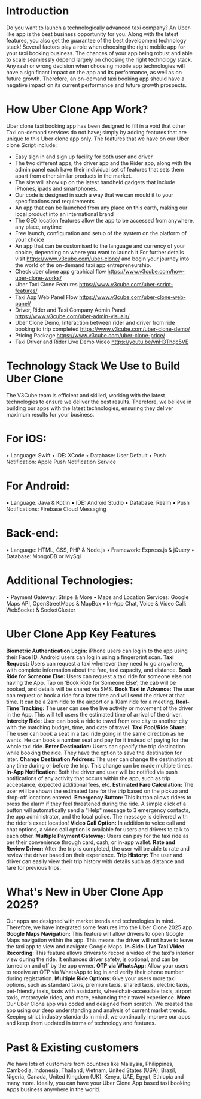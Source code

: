 Introduction
============
Do you want to launch a technologically advanced taxi company? An Uber-like app is the best business opportunity for you. Along with the latest features, you also get the guarantee of the best development technology stack!
Several factors play a role when choosing the right mobile app for your taxi booking business. The chances of your app being robust and able to scale seamlessly depend largely on choosing the right technology stack.
Any rash or wrong decision when choosing mobile app technologies will have a significant impact on the app and its performance, as well as on future growth. Therefore, an on-demand taxi booking app should have a negative impact on its current performance and future growth prospects.

How Uber Clone App Work?
=================
Uber clone taxi booking app has been designed to fill in a void that other Taxi on-demand services do not have; simply by adding features that are unique to this Uber clone app only. The features that we have on our Uber clone Script include:
-  Easy sign in and sign up facility for both user and driver
-  The two different apps, the driver app and the Rider app, along with the admin panel each have their individual set of features that sets them apart from other similar products in the market. 
-  The site will show up on the latest handheld gadgets that include iPhones, ipads and smartphones. 
-  Our code is designed in such a way that we can mould it to your specifications and requirements
-  An app that can be launched from any place on this earth, making our local product into an international brand
-  The GEO location features allow the app to be accessed from anywhere, any place, anytime
-  Free launch, configuration and setup of the system on the platform of your choice
-  An app that can be customised to the language and currency of your choice, depending on where you want to launch it
For further details visit https://www.v3cube.com/uber-clone/ and begin your journey into the world of the on-demand taxi app entrepreneurship.
-  Check uber clone app graphical flow https://www.v3cube.com/how-uber-clone-works/
-  Uber Taxi Clone Features https://www.v3cube.com/uber-script-features/
-  Taxi App Web Panel Flow https://www.v3cube.com/uber-clone-web-panel/
-  Driver, Rider and Taxi Company Admin Panel https://www.v3cube.com/uber-admin-visuals/
-  Uber Clone Demo, Interaction between rider and driver from ride booking to trip completed https://www.v3cube.com/uber-clone-demo/
-  Pricing Package https://www.v3cube.com/uber-clone-price/
-  Taxi Driver and Rider Live Demo Video https://youtu.be/vnH3Thqc5VE

Technology Stack We Use to Build Uber Clone
===========================================
The V3Cube team is efficient and skilled, working with the latest technologies to ensure we deliver the best results. Therefore, we believe in building our apps with the latest technologies, ensuring they deliver maximum results for your business.

For iOS:
=======
•	Language: Swift
•	IDE: XCode
•	Database: User Default
•	Push Notification: Apple Push Notification Service

For Android:
============
•	Language: Java & Kotlin
•	IDE: Android Studio
•	Database: Realm
•	Push Notifications: Firebase Cloud Messaging 

Back-end:
=========
•	Language: HTML, CSS, PHP & Node.js 
•	Framework: Express.js & jQuery
•	Database: MongoDB or MySql

Additional Technologies:
========================
•	Payment Gateway: Stripe & More 
•	Maps and Location Services: Google Maps API, OpenStreetMaps & MapBox
•	In-App Chat, Voice & Video Call: WebSocket & SocketCluster

Uber Clone App Key Features
============================
**Biometric Authentication Login:** iPhone users can log in to the app using their Face ID. Android users can log in using a fingerprint scan.
**Taxi Request:** Users can request a taxi whenever they need to go anywhere, with complete information about the fare, taxi capacity, and distance.
**Book Ride for Someone Else:** Users can request a taxi ride for someone else not having the App. Tap on ‘Book Ride for Someone Else’; the cab will be booked, and details will be shared via SMS.
**Book Taxi in Advance:** The user can request or book a ride for a later time and will send the driver at that time. It can be a 2am ride to the airport or a 10am ride for a meeting.
**Real-Time Tracking:** The user can see the live activity or movement of the driver in the App. This will tell users the estimated time of arrival of the driver.
**Intercity Ride:** User can book a ride to travel from one city to another city with the matching budget, time, and date of travel.
**Taxi Pool/Ride Share:** The user can book a seat in a taxi ride going in the same direction as he wants. He can book a number seat and pay for it instead of paying for the whole taxi ride.
**Enter Destination:** Users can specify the trip destination while booking the ride. They have the option to save the destination for later.
**Change Destination Address:** The user can change the destination at any time during or before the trip. This change can be made multiple times.
**In-App Notification:** Both the driver and user will be notified via push notifications of any activity that occurs within the app, such as trip acceptance, expected additional fees, etc.
**Estimated Fare Calculation:** The user will be shown the estimated fare for the trip based on the pickup and drop-off locations entered.
**Emergency Button:** This button allows riders to press the alarm if they feel threatened during the ride. A simple click of a button will automatically send a "Help" message to 3 emergency contacts, the app administrator, and the local police. The message is delivered with the rider's exact location!
**Video Call Option:** In addition to voice call and chat options, a video call option is available for users and drivers to talk to each other.
**Multiple Payment Gateway:** Users can pay for the taxi ride as per their convenience through card, cash, or in-app wallet.
**Rate and Review Driver:** After the trip is completed, the user will be able to rate and review the driver based on their experience.
**Trip History:** The user and driver can easily view their trip history with details such as distance and fare for previous trips.

What's New in Uber Clone App 2025?
===================================
Our apps are designed with market trends and technologies in mind. Therefore, we have integrated some features into the Uber Clone 2025 app.
**Google Maps Navigation:** This feature will allow drivers to open Google Maps navigation within the app. This means the driver will not have to leave the taxi app to view and navigate Google Maps.
**In-Side-Live Taxi Video Recording:** This feature allows drivers to record a video of the taxi's interior view during the ride. It enhances driver safety, is optional, and can be turned on and off by the app owner.
**OTP via WhatsApp:** Allow your users to receive an OTP via WhatsApp to log in and verify their phone number during registration.
**Multiple Ride Options:** Give your users more taxi options, such as standard taxis, premium taxis, shared taxis, electric taxis, pet-friendly taxis, taxis with assistants, wheelchair-accessible taxis, airport taxis, motorcycle rides, and more, enhancing their travel experience.
**More**
Our Uber Clone app was coded and designed from scratch. We created the app using our deep understanding and analysis of current market trends. Keeping strict industry standards in mind, we continually improve our apps and keep them updated in terms of technology and features.

Past & Existing customers
=========================
We have lots of customers from countires like Malaysia, Philippines, Cambodia, Indonesia, Thailand, Vietnam, United States (USA), Brazil, Nigeria, Canada, United Kingdom (UK), Kenya, UAE, Egypt, Ethiopia and many more. Ideally, you can have your Uber Clone App based taxi booking Apps business anywhere in the world.
